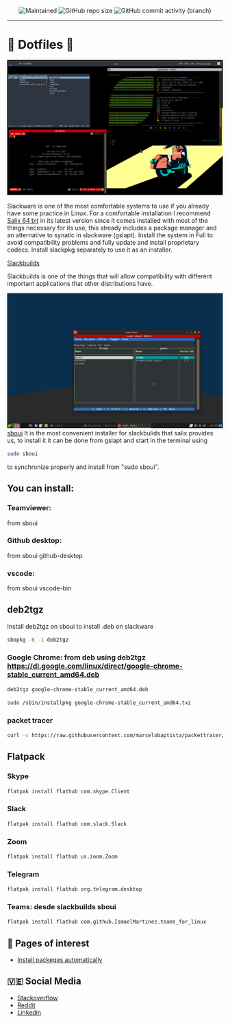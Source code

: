 <p align="center">
 
[//]: <> (site para ícones: https://shields.io/ )
 
<img alt="Maintained" src="https://img.shields.io/badge/Maintained%3F-Yes-green">
<ime alt="GitHub last commit" src="https://img.shields.io/github/last-commit/yordisc/slackdotfiles">
<img alt="GitHub repo size" src="https://img.shields.io/github/repo-size/yordisc/slackdotfiles">
<img alt="GitHub commit activity (branch)" src="https://img.shields.io/github/commit-activity/y/yordisc/slackdotfiles">

<hr>

#  :penguin: Dotfiles :place_of_worship:

![dotfiles01](https://raw.githubusercontent.com/yordisc/slackdotfiles/master/dotfilesimages/dotfiles.sh01.png)

Slackware is one of the most comfortable systems to use if you already have some practice in Linux. 
For a comfortable installation I recommend [Salix 64 bit](https://www.salixos.org/download.html) in its latest version since it comes installed with most of the things necessary for its use, this already includes a package manager and an alternative to synatic in slackware (gslapt).
Install the system in Full to avoid compatibility problems and fully update and install proprietary codecs.
Install slackpkg separately to use it as an installer.

[Slackbuilds](https://slackbuilds.org/)

Slackbuilds is one of the things that will allow compatibility with different important applications that other distributions have.

![dotfiles02](https://raw.githubusercontent.com/yordisc/slackdotfiles/master/dotfilesimages/dotfiles.sh02.png)
[sboui](https://github.com/montagdude/sboui) It is the most convenient installer for slackbulids that salix provides us, 
to install it it can be done from gslapt and start in the terminal using
```bash
sudo sboui
```
 to synchronize properly and install from "sudo sboui".
 
## You can install:

### Teamviewer:
from sboui

### Github desktop:
from sboui github-desktop

### vscode:
from sboui vscode-bin

## deb2tgz
Install deb2tgz on sboui to install .deb on slackware

```bash
sbopkg -B -i deb2tgz
```

### Google Chrome: from deb using deb2tgz https://dl.google.com/linux/direct/google-chrome-stable_current_amd64.deb

```bash
deb2tgz google-chrome-stable_current_amd64.deb
```

```bash
sudo /sbin/installpkg google-chrome-stable_current_amd64.txz
```

### packet tracer

```bash
curl -s https://raw.githubusercontent.com/marcelobaptista/packettracer/master/install_pt.sh | sudo bash

```

## Flatpack

### Skype
```bash
flatpak install flathub com.skype.Client
```
### Slack
```bash
flatpak install flathub com.slack.Slack
```
### Zoom
```bash
flatpak install flathub us.zoom.Zoom
```
### Telegram
```bash
flatpak install flathub org.telegram.desktop
```
### Teams: desde slackbuilds sboui
```bash
flatpak install flathub com.github.IsmaelMartinez.teams_for_linux
```

## :loudspeaker: Pages of interest 
* [Install packeges automatically](https://medium.com/netdef/build-install-slackware-packages-automatically-b2986d2f86f9)

## :venezuela: Social Media 
* [Stackoverflow](https://stackoverflow.com/users/19875787/yordisc)
* [Reddit](https://www.reddit.com/user/yordiscujar)
* [Linkedin](https://www.linkedin.com/in/yordiscujar/)
